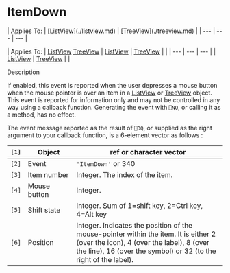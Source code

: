 




<h1 class="heading"><span class="name">ItemDown</span></h1>
| Applies To: | [ListView](./listview.md) | [TreeView](./treeview.md) |
| --- | --- | ---  |

| Applies To: | [ListView](./listview.md) [TreeView](./treeview.md) | [ListView](./listview.md) | [TreeView](./treeview.md) |  |
| --- | --- | ---  |
| [ListView](./listview.md) | [TreeView](./treeview.md) |  |


Description


If enabled, this event is reported when the user depresses a mouse button when the mouse pointer is over an item in a [ListView](./listview.md) or [TreeView](./treeview.md) object. This event is reported for information only and may not be controlled in any way using a callback function. Generating the event with `⎕NQ`, or calling it as a method, has no effect.


The event message reported as the result of `⎕DQ`, or supplied as the right argument to your callback function, is a 6-element vector as follows :

| `[1]` | Object | ref or character vector |
| --- | --- | ---  |
| `[2]` | Event | `'ItemDown'` or 340 |
| `[3]` | Item number | Integer. The index of the item. |
| `[4]` | Mouse button | Integer. |
| `[5]` | Shift state | Integer. Sum of 1=shift key, 2=Ctrl key, 4=Alt key |
| `[6]` | Position | Integer. Indicates the position of the mouse-pointer within the item. It is either 2 (over the icon), 4 (over the label), 8 (over the line), 16 (over the symbol) or 32 (to the right of the label). |



